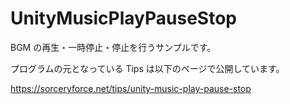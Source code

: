 # UnityMusicPlayPauseStop
BGM の再生・一時停止・停止を行うサンプルです。

プログラムの元となっている Tips は以下のページで公開しています。

https://sorceryforce.net/tips/unity-music-play-pause-stop
